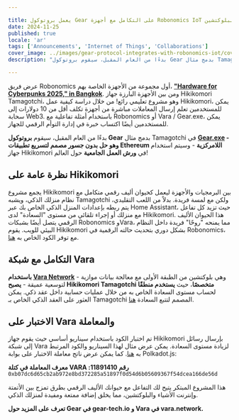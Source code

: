 ```yaml
---

title: يعمل بروتوكول Gear على التكامل مع أجهزة Robonomics IoT لتسريع استخدام وتعلم تقنية البلوكتشين.
date: 2024-11-25
published: true
locale: 'ar'
tags: ['Announcements', 'Internet of Things', 'Collaborations']
cover_image: ../images/gear-protocol-integrates-with-robonomics-iot/cover.webp
description: "بدءًا من العام المقبل، سيقوم بروتوكول Gear بدمج مثال Tamagotchi في Gear.exe - وهو حل بدون جسور مصمم لتسريع تطبيقات Ethereum اللامركزية - وسيتم استخدام جهاز Hikikomori في **ورش العمل الجامعية** حول العالم!"

---
```


عرض فريق Robonomics أول مجموعة من الأجهزة الخاصة بهم، **["Hardware for Cyberpunks 2025," in Bangkok](https://x.com/AIRA_Robonomics/status/1856724439439913110)**. ومن بين الأجهزة البارزة جهاز Hikikomori Tamagotchi، وهو مشروع تعليمي رائع! من خلال دراسة كيفية عمل Hikikomori، يمكن للمستخدمين تعلم إرسال المعاملات مباشرة من أجهزة تكلف أقل من 10 دولارات إلى سحابة Web3. باستخدام أمثلة تفاعلية مع Robonomics أو Vara / Gear.exe، يمكن للمستخدمين أيضًا اكتساب خبرة في إدارة التوأم الرقمي للجهاز.

بدءًا من العام المقبل، سيقوم **بروتوكول Gear** بدمج مثال Tamagotchi في **[Gear.exe](https://gear-tech.io/gear-exe) - وهو حل بدون جسور مصمم لتسريع تطبيقات Ethereum اللامركزية** - وسيتم استخدام جهاز Hikikomori في **ورش العمل الجامعية** حول العالم!

## نظرة عامة على Hikikomori

يجمع مشروع Hikikomori بين البرمجيات والأجهزة ليعمل كحيوان أليف رقمي متكامل مع نظام منزلك الذكي، ويشبه Tamagotchi ولكن مع لمسة فريدة. بدلاً من اللعب التقليدي، يتم ربطه بإعدادات المنزل الذكي الخاص بك عبر Home Assistant، حيث تزيد كل تفاعل مع منزلك أو إجراء تلقائي من مستوى "السعادة" لدى Hikikomori. هذا الحيوان الأليف الرقمي يتصل أيضًا بشبكات Robonomics وVara، مما يمنحه "روحًا" فريدة داخل النظام البيئي للويب. يقوم Hikikomori بشكل دوري بتحديث حالته الرقمية في Robonomics، مع توفر الكود الخاص به [هنا](https://github.com/airalab/hikikomori-tamagotchi/tree/only-robonomics/main).

## التكامل مع شبكة Vara

**باستخدام [Vara Network](https://vara.network)** - وهي بلوكتشين من الطبقة الأولى مع معالجة بيانات موازية لتوسعية عميقة - **يصبح Hikikomori Tamagotchi متخصصًا**، حيث **يستخدم منطقًا** لحساب مستوى السعادة الخاص به من خلال عمليات حسابية داخل عقد ذكي. يمكن العثور على العقد الذكي الخاص بـ Tamagotchi المصمم لتتبع السعادة [هنا](https://idea.gear-tech.io/programs/0x8e5f2de1fea16db5a65d4e64bca1f8a709585853749b3572ff15487db2146771?node=wss%3A%2F%2Ftestnet.vara.network).

## الاختبار على Vara والمعاملة

تم اختبار الكود باستخدام سيناريو أساسي حيث يقوم جهاز Hikikomori بإرسال رسائل إلى شبكة Vara لزيادة مستوى السعادة. يمكن عرض مثال لهذا السيناريو والكود المرتبط به [هنا](https://github.com/airalab/hikikomori-tamagotchi/tree/main/main). كما يمكن عرض ناتج معاملة الاختبار على بوابة Polkadot.js:

**معرف المعاملة في كتلة VARA رقم 11891410:**
`0xb07dc6d65cb2ab972e8bd372285a51897f0d54d6b05609367f54dcea166de56d`

هذا المشروع المبتكر يتيح لك التفاعل مع حيوانك الأليف الرقمي بطرق تمزج بين الأتمتة وإنترنت الأشياء والبلوكتشين، مما يخلق إضافة ممتعة ومفيدة لمنزلك الذكي.

**تعرف على المزيد حول Gear في gear-tech.io و Vara في vara.network.**